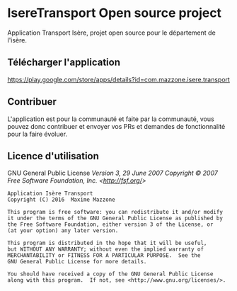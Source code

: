 # IsereTransport Open source project
Application Transport Isère, projet open source pour le département de l'isère.

## Télécharger l'application
https://play.google.com/store/apps/details?id=com.mazzone.isere.transport

## Contribuer
L'application est pour la communauté et faite par la communauté, vous pouvez donc contribuer et envoyer vos PRs et demandes de fonctionnalité pour la faire évoluer.

## Licence d'utilisation
GNU General Public License
_Version 3, 29 June 2007_
_Copyright © 2007 Free Software Foundation, Inc. &lt;<http://fsf.org/>&gt;_

    Application Isère Transport
    Copyright (C) 2016  Maxime Mazzone

    This program is free software: you can redistribute it and/or modify
    it under the terms of the GNU General Public License as published by
    the Free Software Foundation, either version 3 of the License, or
    (at your option) any later version.

    This program is distributed in the hope that it will be useful,
    but WITHOUT ANY WARRANTY; without even the implied warranty of
    MERCHANTABILITY or FITNESS FOR A PARTICULAR PURPOSE.  See the
    GNU General Public License for more details.

    You should have received a copy of the GNU General Public License
    along with this program.  If not, see <http://www.gnu.org/licenses/>.
